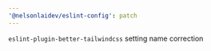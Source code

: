 ```yaml
---
'@nelsonlaidev/eslint-config': patch
---
```


`eslint-plugin-better-tailwindcss` setting name correction
